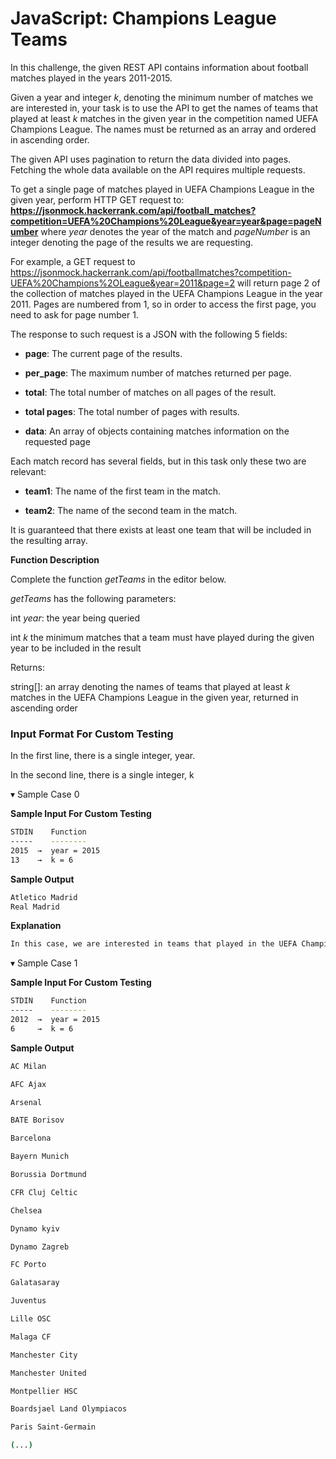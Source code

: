 # JavaScript: Champions League Teams

In this challenge, the given REST API contains information about football matches played in the years 2011-2015.

Given a year and integer _k_, denoting the minimum number of matches we are interested in, your task is to use the API to get the names of teams that played at least _k_ matches in the given year in the competition named UEFA Champions League. The names must be returned as an array and ordered in ascending order.

The given API uses pagination to return the data divided into pages. Fetching the whole data available on the API requires multiple requests.

To get a single page of matches played in UEFA Champions League in the given year, perform HTTP GET request to: **https://jsonmock.hackerrank.com/api/football_matches?competition=UEFA%20Champions%20League&year=year&page=pageNumber** where _year_ denotes the year of the match and _pageNumber_ is an integer denoting the page of the results we are requesting.

For example, a GET request to https://jsonmock.hackerrank.com/api/footballmatches?competition-UEFA%20Champions%2OLeague&year=2011&page=2 will return page 2 of the collection of matches played in the UEFA Champions League in the year 2011. Pages are numbered from 1, so in order to access the first page, you need to ask for page number 1.

The response to such request is a JSON with the following 5 fields:

- **page**: The current page of the results.

- **per_page**: The maximum number of matches returned per page.

- **total**: The total number of matches on all pages of the result.

- **total pages**: The total number of pages with results. 

- **data**: An array of objects containing matches information on the requested page

Each match record has several fields, but in this task only these two are relevant:

- **team1**: The name of the first team in the match.

- **team2**: The name of the second team in the match.

It is guaranteed that there exists at least one team that will be included in the resulting array.

**Function Description**

Complete the function _getTeams_ in the editor below.

_getTeams_ has the following parameters: 

int _year_: the year being queried

int _k_ the minimum matches that a team must have played during the given year to be included in the result 

Returns:

string[]: an array denoting the names of teams that played at least _k_ matches in the UEFA Champions League in the given year, returned in ascending order

### Input Format For Custom Testing

In the first line, there is a single integer, year. 

In the second line, there is a single integer, k

▾ Sample Case 0

**Sample Input For Custom Testing**
```bash
STDIN    Function
-----    --------
2015  →  year = 2015
13    →  k = 6
```

**Sample Output**
```bash
Atletico Madrid
Real Madrid
```

**Explanation**
```bash
In this case, we are interested in teams that played in the UEFA Champions League in the year 2015 and played in at (...)
```

▾ Sample Case 1

**Sample Input For Custom Testing**
```bash
STDIN    Function
-----    --------
2012  →  year = 2015
6     →  k = 6
```

**Sample Output**
```bash
AC Milan

AFC Ajax

Arsenal

BATE Borisov

Barcelona

Bayern Munich

Borussia Dortmund

CFR Cluj Celtic

Chelsea

Dynamo kyiv

Dynamo Zagreb

FC Porto

Galatasaray

Juventus

Lille OSC

Malaga CF

Manchester City

Manchester United

Montpellier HSC

Boardsjael Land Olympiacos

Paris Saint-Germain

(...)
```

